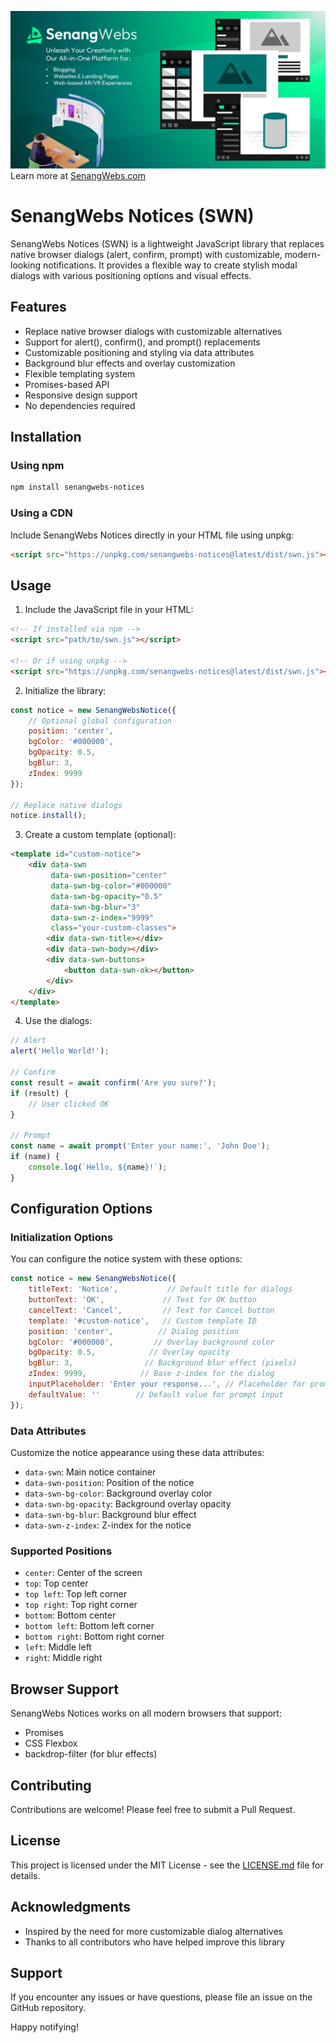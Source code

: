 [![SenangWebs](https://raw.githubusercontent.com/a-hakim/senangwebs-notices/refs/heads/main/src/sw_banner.webp)](https://use.senangwebs.com)
Learn more at [SenangWebs.com](https://use.senangwebs.com)

# SenangWebs Notices (SWN)

SenangWebs Notices (SWN) is a lightweight JavaScript library that replaces native browser dialogs (alert, confirm, prompt) with customizable, modern-looking notifications. It provides a flexible way to create stylish modal dialogs with various positioning options and visual effects.

## Features

- Replace native browser dialogs with customizable alternatives
- Support for alert(), confirm(), and prompt() replacements
- Customizable positioning and styling via data attributes
- Background blur effects and overlay customization
- Flexible templating system
- Promises-based API
- Responsive design support
- No dependencies required

## Installation

### Using npm

```bash
npm install senangwebs-notices
```

### Using a CDN

Include SenangWebs Notices directly in your HTML file using unpkg:

```html
<script src="https://unpkg.com/senangwebs-notices@latest/dist/swn.js"></script>
```

## Usage

1. Include the JavaScript file in your HTML:

```html
<!-- If installed via npm -->
<script src="path/to/swn.js"></script>

<!-- Or if using unpkg -->
<script src="https://unpkg.com/senangwebs-notices@latest/dist/swn.js"></script>
```

2. Initialize the library:

```javascript
const notice = new SenangWebsNotice({
    // Optional global configuration
    position: 'center',
    bgColor: '#000000',
    bgOpacity: 0.5,
    bgBlur: 3,
    zIndex: 9999
});

// Replace native dialogs
notice.install();
```

3. Create a custom template (optional):

```html
<template id="custom-notice">
    <div data-swn 
         data-swn-position="center"
         data-swn-bg-color="#000000"
         data-swn-bg-opacity="0.5"
         data-swn-bg-blur="3"
         data-swn-z-index="9999"
         class="your-custom-classes">
        <div data-swn-title></div>
        <div data-swn-body></div>
        <div data-swn-buttons>
            <button data-swn-ok></button>
        </div>
    </div>
</template>
```

4. Use the dialogs:

```javascript
// Alert
alert('Hello World!');

// Confirm
const result = await confirm('Are you sure?');
if (result) {
    // User clicked OK
}

// Prompt
const name = await prompt('Enter your name:', 'John Doe');
if (name) {
    console.log(`Hello, ${name}!`);
}
```

## Configuration Options

### Initialization Options

You can configure the notice system with these options:

```javascript
const notice = new SenangWebsNotice({
    titleText: 'Notice',           // Default title for dialogs
    buttonText: 'OK',             // Text for OK button
    cancelText: 'Cancel',         // Text for Cancel button
    template: '#custom-notice',   // Custom template ID
    position: 'center',          // Dialog position
    bgColor: '#000000',         // Overlay background color
    bgOpacity: 0.5,            // Overlay opacity
    bgBlur: 3,                // Background blur effect (pixels)
    zIndex: 9999,            // Base z-index for the dialog
    inputPlaceholder: 'Enter your response...', // Placeholder for prompt input
    defaultValue: ''        // Default value for prompt input
});
```

### Data Attributes

Customize the notice appearance using these data attributes:

- `data-swn`: Main notice container
- `data-swn-position`: Position of the notice
- `data-swn-bg-color`: Background overlay color
- `data-swn-bg-opacity`: Background overlay opacity
- `data-swn-bg-blur`: Background blur effect
- `data-swn-z-index`: Z-index for the notice

### Supported Positions

- `center`: Center of the screen
- `top`: Top center
- `top left`: Top left corner
- `top right`: Top right corner
- `bottom`: Bottom center
- `bottom left`: Bottom left corner
- `bottom right`: Bottom right corner
- `left`: Middle left
- `right`: Middle right

## Browser Support

SenangWebs Notices works on all modern browsers that support:

- Promises
- CSS Flexbox
- backdrop-filter (for blur effects)

## Contributing

Contributions are welcome! Please feel free to submit a Pull Request.

## License

This project is licensed under the MIT License - see the [LICENSE.md](LICENSE.md) file for details.

## Acknowledgments

- Inspired by the need for more customizable dialog alternatives
- Thanks to all contributors who have helped improve this library

## Support

If you encounter any issues or have questions, please file an issue on the GitHub repository.

Happy notifying!
